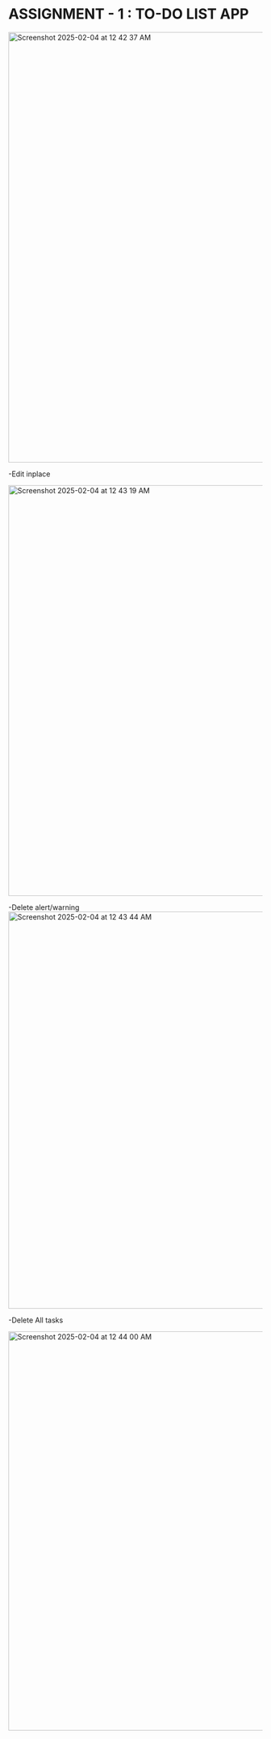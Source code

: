 # ASSIGNMENT - 1 : TO-DO LIST APP
<img width="853" alt="Screenshot 2025-02-04 at 12 42 37 AM" src="https://github.com/user-attachments/assets/2b9825b3-9349-492f-beec-a52020cfb64e" />

-Edit inplace

<img width="814" alt="Screenshot 2025-02-04 at 12 43 19 AM" src="https://github.com/user-attachments/assets/a0592c44-1fe7-4245-bba0-3488e5c768dd" />

-Delete alert/warning
<img width="787" alt="Screenshot 2025-02-04 at 12 43 44 AM" src="https://github.com/user-attachments/assets/1ad2b433-a2ce-4fea-aadb-bb43890e7f42" />

-Delete All tasks

<img width="791" alt="Screenshot 2025-02-04 at 12 44 00 AM" src="https://github.com/user-attachments/assets/3d718abd-379b-447d-b2cf-8c7a183f781e" />
